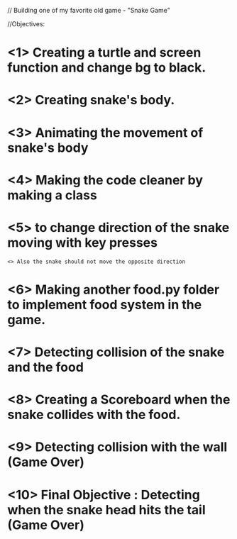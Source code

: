 // Building one of my favorite old game - "Snake Game"

//Objectives:

# <1> Creating a turtle and screen function and change bg to black.
# <2> Creating snake's body.
# <3> Animating the movement of snake's body
# <4> Making the code cleaner by making a class
# <5> to change direction of the snake moving with key presses
    <> Also the snake should not move the opposite direction
# <6> Making another food.py folder to implement food system in the game.
# <7> Detecting collision of the snake and the food
# <8> Creating a Scoreboard when the snake collides with the food.
# <9> Detecting collision with the wall (Game Over)
# <10> Final Objective : Detecting when the snake head hits the tail (Game Over)